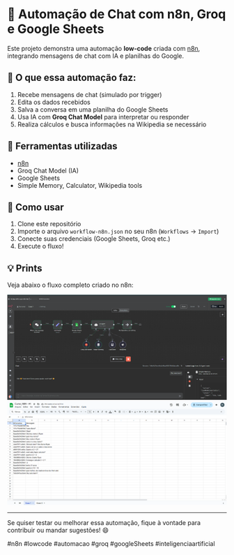 # 🤖 Automação de Chat com n8n, Groq e Google Sheets

Este projeto demonstra uma automação **low-code** criada com [n8n](https://n8n.io/), integrando mensagens de chat com IA e planilhas do Google.

## 🔧 O que essa automação faz:

1. Recebe mensagens de chat (simulado por trigger)
2. Edita os dados recebidos
3. Salva a conversa em uma planilha do Google Sheets
4. Usa IA com **Groq Chat Model** para interpretar ou responder
5. Realiza cálculos e busca informações na Wikipedia se necessário

## 🚀 Ferramentas utilizadas

- [n8n](https://n8n.io/)
- Groq Chat Model (IA)
- Google Sheets
- Simple Memory, Calculator, Wikipedia tools

## 📂 Como usar

1. Clone este repositório
2. Importe o arquivo `workflow-n8n.json` no seu n8n (`Workflows` → `Import`)
3. Conecte suas credenciais (Google Sheets, Groq etc.)
4. Execute o fluxo!

## 💡 Prints

Veja abaixo o fluxo completo criado no n8n:

![fluxo-n8n](img/fluxo-n8n.png)
![Planilha](img/planilha-google-sheets.png)

---

Se quiser testar ou melhorar essa automação, fique à vontade para contribuir ou mandar sugestões! 😄

#n8n #lowcode #automacao #groq #googleSheets #inteligenciaartificial